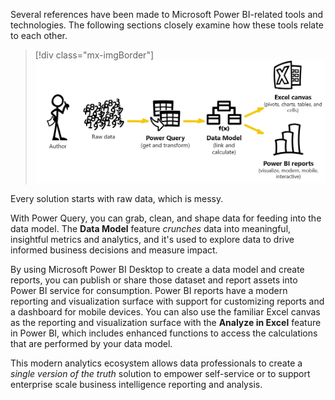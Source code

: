 Several references have been made to Microsoft Power BI-related tools and technologies. The following sections closely examine how these tools relate to each other. 

> [!div class="mx-imgBorder"]
> ![Screenshot of a diagram showing the modern analytics ecosystem with author, raw data, Power Query, Data Model, Excel canvas, and Power BI reports.](../media/ecosystem.png)

Every solution starts with raw data, which is messy.

With Power Query, you can grab, clean, and shape data for feeding into the data model. The **Data Model** feature *crunches* data into meaningful, insightful metrics and analytics, and it's used to explore data to drive informed business decisions and measure impact.

By using Microsoft Power BI Desktop to create a data model and create reports, you can publish or share those dataset and report assets into Power BI service for consumption. Power BI reports have a modern reporting and visualization surface with support for customizing reports and a dashboard for mobile devices. You can also use the familiar Excel canvas as the reporting and visualization surface with the **Analyze in Excel** feature in Power BI, which includes enhanced functions to access the calculations that are performed by your data model.

This modern analytics ecosystem allows data professionals to create a *single version of the truth* solution to empower self-service or to support enterprise scale business intelligence reporting and analysis.

